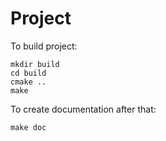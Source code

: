 # Project

To build project:

```
mkdir build
cd build
cmake ..
make
```

To create documentation after that:

```
make doc
```